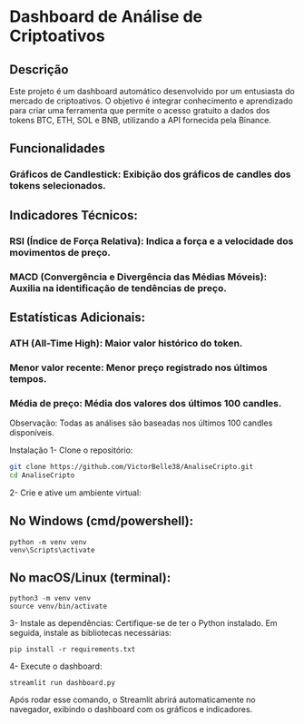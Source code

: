 # Dashboard de Análise de Criptoativos
## Descrição
Este projeto é um dashboard automático desenvolvido por um entusiasta do mercado de criptoativos. O objetivo é integrar conhecimento e aprendizado para criar uma ferramenta que permite o acesso gratuito a dados dos tokens BTC, ETH, SOL e BNB, utilizando a API fornecida pela Binance.

## Funcionalidades
### Gráficos de Candlestick: Exibição dos gráficos de candles dos tokens selecionados.
## Indicadores Técnicos:
### RSI (Índice de Força Relativa): Indica a força e a velocidade dos movimentos de preço.
### MACD (Convergência e Divergência das Médias Móveis): Auxilia na identificação de tendências de preço.
## Estatísticas Adicionais:
### ATH (All-Time High): Maior valor histórico do token.
### Menor valor recente: Menor preço registrado nos últimos tempos.
### Média de preço: Média dos valores dos últimos 100 candles.
Observação: Todas as análises são baseadas nos últimos 100 candles disponíveis.

Instalação
1- Clone o repositório:

```bash
git clone https://github.com/VictorBelle38/AnaliseCripto.git
cd AnaliseCripto
```

2- Crie e ative um ambiente virtual:

## No Windows (cmd/powershell):
```
python -m venv venv
venv\Scripts\activate
```
## No macOS/Linux (terminal):
```
python3 -m venv venv
source venv/bin/activate
```
3- Instale as dependências: Certifique-se de ter o Python instalado. Em seguida, instale as bibliotecas necessárias:
```
pip install -r requirements.txt
```
4- Execute o dashboard:
```
streamlit run dashboard.py
```

Após rodar esse comando, o Streamlit abrirá automaticamente no navegador, exibindo o dashboard com os gráficos e indicadores.


